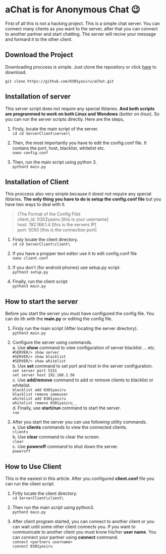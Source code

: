 
# aChat is for Anonymous Chat 😉
First of all this is not a hacking project. This is a simple chat server. You can connect many clients as you want to the server, after that you can connect to another partner and start chatting. The server will recive your message and formard it to the other client.
## Download the Project
Downloading proccess is simple. Just clone the repository or click [here](https://codeload.github.com/0301yasiru/ServerClient/zip/main) to download.

    git clone https://github.com/0301yasiru/aChat.git

## Installation of server
This server script does not require any special liblaries. **And both scripts are programmed to work on both Linux and Wondows** (*better on linux*). So you can run the server scripts directly. Here are the steps,

 1. Firsly, locate the main script of the server.<br>
  `cd cd ServerClient\server\`
  
 2. Then, the most importantly you have to edit the config.conf file. It contans the port, host, blacklist, whitelist etc.<br>
  `nano config.conf`

 4. Then, run the main script using python 3.<br>
  `python3 main.py`

## Installation of Client
This proccess also very simple because it doest not require any special liblaries. **The only thing you have to do is setup the config.conf file** but you have two ways to deal with it. 

> (The Format of the Config File)<br>
	client_id: 0302yasiru [this is your username]<br>
	host: 192.168.1.4 [this is the servers IP]<br>
	port: 5050 [this is the connection port]<br>

 1. Firsly locate the client directory.<br>
  `cd cd ServerClient\client\`
  
 2. If you have a propper text editor use it to edit config.conf file<br>
  `nano client.conf`
  
 3. If you don't (for android phones) use setup.py script.<br>
  `python3 setup.py`
  
 4. Finally, run the client script<br>
 `python3 main.py`

## How to start the server
Before you start the server you must have configured the config file. You can do ith with the **main.py** or editing the config file.

 1. Firsly run the main script (After locating the server directory).<br>
 `python3 main.py`
 
 2. Configure the server using commands.<br>
	 a. Use **show** command to view configuration of server blacklist ... etc.<br>
	 `#SERVER/> show server`<br>
	 `#SERVER/> show blacklist`<br>
	 `#SERVER/> show whitelist`<br>
	 b. Use **set** command to set port and host in the server configuration.<br>
	 `set server port 5151`<br>
	 `set server host 192.168.1.56`<br>
	 c. Use **add/remove** command to add or remove clients to blacklist or whitelist.<br>
	 `blacklist add 0301yasiru`<br>
	 `blacklist remove someuser`<br>
	 `whitelist add 0301yasiru`<br>
	 `whitelist remove 0301yasiru__`<br>
	 d. Finally, use **start/run** command to start the server.<br>
	 `run`<br>

 3. After you start the server you can use following utility commands.<br>
	 a. Use **clients** commands to view the connected clients.<br>
	 `clients`<br>
	 b. Use **clear** command to clear the screen.<br>
	 `clear`<br>
	 c. Use **poweroff** command to shut down the server.<br>
	 `poweroff`<br>

## How to Use Client
This is the easiest in this article. After you configured **client.conf** file you can run the client script.

 1. Firtly locate the client directory.<br>
 `cd ServerClient\client\`<br>
 
 2. Then run the main script using python3.<br>
 `python3 main.py`<br>
 
 3. After client program started, you can connect to another client or you can wait until some other client connects you. If you want to communicate to another client you must know his/her **user name**. You can connect your partner using **connect** command.<br> 
 `connect <partners username>`<br>
 `connect 0301yasiru`<br>
